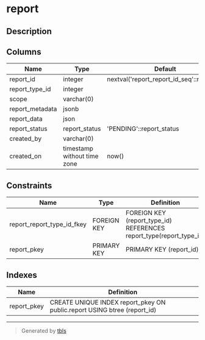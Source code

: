 # report

## Description

## Columns

| Name            | Type                        | Default                                   | Nullable | Children | Parents                       | Comment |
| --------------- | --------------------------- | ----------------------------------------- | -------- | -------- | ----------------------------- | ------- |
| report_id       | integer                     | nextval('report_report_id_seq'::regclass) | false    |          |                               |         |
| report_type_id  | integer                     |                                           | false    |          | [report_type](report_type.md) |         |
| scope           | varchar(0)                  |                                           | false    |          |                               |         |
| report_metadata | jsonb                       |                                           | false    |          |                               |         |
| report_data     | json                        |                                           | true     |          |                               |         |
| report_status   | report_status               | 'PENDING'::report_status                  | false    |          |                               |         |
| created_by      | varchar(0)                  |                                           | false    |          |                               |         |
| created_on      | timestamp without time zone | now()                                     | false    |          |                               |         |

## Constraints

| Name                       | Type        | Definition                                                          |
| -------------------------- | ----------- | ------------------------------------------------------------------- |
| report_report_type_id_fkey | FOREIGN KEY | FOREIGN KEY (report_type_id) REFERENCES report_type(report_type_id) |
| report_pkey                | PRIMARY KEY | PRIMARY KEY (report_id)                                             |

## Indexes

| Name        | Definition                                                               |
| ----------- | ------------------------------------------------------------------------ |
| report_pkey | CREATE UNIQUE INDEX report_pkey ON public.report USING btree (report_id) |

---

> Generated by [tbls](https://github.com/k1LoW/tbls)
